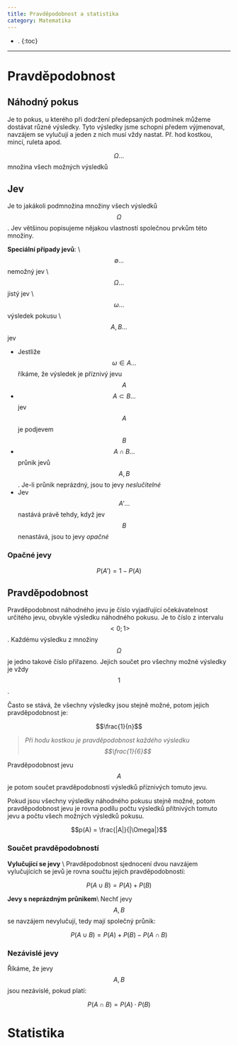 ```yaml
---
title: Pravděpodobnost a statistika
category: Matematika
---
```


- .
{:toc}
---

# Pravděpodobnost
## Náhodný pokus 
Je to pokus, u kterého při dodržení předepsaných podmínek můžeme dostávat různé výsledky. Tyto výsledky jsme schopni předem výjmenovat, navzájem se vylučují a jeden z nich musí vždy nastat. Př. hod kostkou, mincí, ruleta apod.

$$\Omega \ldots$$ množina všech možných výsledků 

## Jev
Je to jakákoli podmnožina množiny všech výsledků $$\Omega$$. Jev většinou popisujeme nějakou vlastností společnou prvkům této množiny.

**Speciální případy jevů**: \\
$$\emptyset \ldots$$ nemožný jev \\
$$\Omega \ldots$$ jistý jev \\
$$\omega \ldots$$ výsledek pokusu \\
$$A, B \ldots$$ jev

- Jestliže $$\omega \in A \ldots$$ říkáme, že výsledek je příznivý jevu $$A$$
- $$A \subset B \ldots$$ jev $$A$$ je podjevem $$B$$
- $$A \cap B \ldots$$ průnik jevů $$A, B$$. Je-li průnik neprázdný, jsou to jevy *neslučitelné*
- Jev $$A' \ldots$$ nastává právě tehdy, když jev $$B$$ nenastává, jsou to jevy *opačné*

### Opačné jevy

$$P(A') = 1 - P(A)$$

## Pravděpodobnost
Pravděpodobnost náhodného jevu je číslo vyjadřující očekávatelnost určitého jevu, obvykle výsledku náhodného pokusu. Je to číslo z intervalu $$<0;1>$$. Každému výsledku z množiny $$\Omega$$ je jedno takové číslo přiřazeno. Jejich součet pro všechny možné výsledky je vždy $$1$$.

Často se stává, že všechny výsledky jsou stejně možné, potom jejich pravděpodobnost je:

$$\frac{1}{n}$$

> *Při hodu kostkou je pravděpodobnost každého výsledku $$\frac{1}{6}$$*

Pravděpodobnost jevu $$A$$ je potom součet pravděpodobností výsledků příznivých tomuto jevu. 

Pokud jsou všechny výsledky náhodného pokusu stejně možné, potom pravděpodobnost jevu je rovna podílu počtu výsledků přítnivých tomuto jevu a počtu všech možných výsledků pokusu.

$$p(A) = \frac{|A|}{|\Omega|}$$

### Součet pravděpodobností
**Vylučující se jevy** \\
Pravděpodobnost sjednocení dvou navzájem vylučujících se jevů je rovna součtu jejich pravděpodobností:

$$P(A \cup B) = P(A) + P(B)$$

**Jevy s neprázdným průnikem**\\
Nechť jevy $$A, B$$ se navzájem nevylučují, tedy mají společný průnik:

$$P(A \cup B) = P(A) + P(B) - P(A \cap B)$$

### Nezávislé jevy
Říkáme, že jevy $$A, B$$ jsou nezávislé, pokud platí:

$$P(A \cap B) = P(A) \cdot P(B)$$

# Statistika